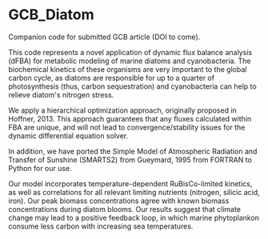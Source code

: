 # GCB_Diatom
Companion code for submitted GCB article (DOI to come).

This code represents a novel application of dynamic flux balance analysis (dFBA) for metabolic modeling of marine diatoms and cyanobacteria. 
The biochemical kinetics of these organisms are very important to the global carbon cycle, as diatoms are responsible for up to a quarter of photosynthesis (thus, carbon sequestration) and cyanobacteria can help to relieve diatom's nitrogen stress.

We apply a hierarchical optimization approach, originally proposed in Hoffner, 2013. This approach guarantees that any fluxes calculated within FBA are unique, and will not lead to convergence/stability issues for the dynamic differential equation solver.

In addition, we have ported the Simple Model of Atmospheric Radiation and Transfer of Sunshine (SMARTS2) from Gueymard, 1995 from FORTRAN to Python for our use.

Our model incorporates temperature-dependent RuBisCo-limited kinetics, as well as correlations for all relevant limiting nutrients (nitrogen, silicic acid, iron). 
Our peak biomass concentrations agree with known biomass concentrations during diatom blooms. 
Our results suggest that climate change may lead to a positive feedback loop, in which marine phytoplankon consume less carbon with increasing sea temperatures.
